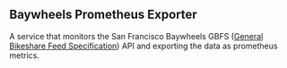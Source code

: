 ## Baywheels Prometheus Exporter

A service that monitors the San Francisco Baywheels GBFS ([General Bikeshare
Feed Specification](https://github.com/MobilityData/gbfs/blob/master/gbfs.md))
API and exporting the data as prometheus metrics.
